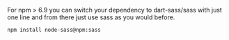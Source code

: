 

For npm > 6.9 you can switch your dependency to dart-sass/sass with just one line and from there just use sass as you would before.

    npm install node-sass@npm:sass

